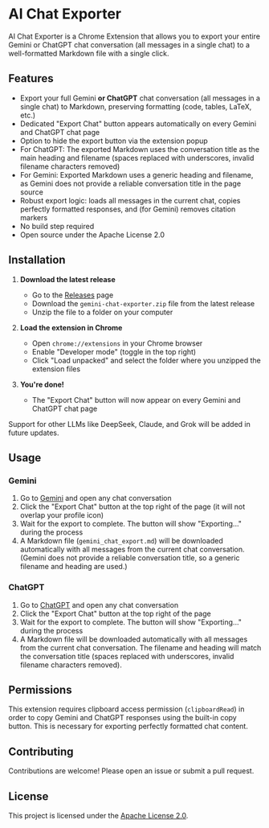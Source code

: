 
# AI Chat Exporter

AI Chat Exporter is a Chrome Extension that allows you to export your entire Gemini or ChatGPT chat conversation (all messages in a single chat) to a well-formatted Markdown file with a single click.

## Features

- Export your full Gemini **or ChatGPT** chat conversation (all messages in a single chat) to Markdown, preserving formatting (code, tables, LaTeX, etc.)
- Dedicated "Export Chat" button appears automatically on every Gemini and ChatGPT chat page
- Option to hide the export button via the extension popup
- For ChatGPT: The exported Markdown uses the conversation title as the main heading and filename (spaces replaced with underscores, invalid filename characters removed)
- For Gemini: Exported Markdown uses a generic heading and filename, as Gemini does not provide a reliable conversation title in the page source
- Robust export logic: loads all messages in the current chat, copies perfectly formatted responses, and (for Gemini) removes citation markers
- No build step required
- Open source under the Apache License 2.0
## Installation

1. **Download the latest release**
   - Go to the [Releases](https://github.com/amazingpaddy/gemini-chat-exporter/releases) page
   - Download the `gemini-chat-exporter.zip` file from the latest release
   - Unzip the file to a folder on your computer

2. **Load the extension in Chrome**
   - Open `chrome://extensions` in your Chrome browser
   - Enable "Developer mode" (toggle in the top right)
   - Click "Load unpacked" and select the folder where you unzipped the extension files

3. **You're done!**
   - The "Export Chat" button will now appear on every Gemini and ChatGPT chat page

Support for other LLMs like DeepSeek, Claude, and Grok will be added in future updates.
## Usage

### Gemini
1. Go to [Gemini](https://gemini.google.com/) and open any chat conversation
2. Click the "Export Chat" button at the top right of the page (it will not overlap your profile icon)
3. Wait for the export to complete. The button will show "Exporting..." during the process
4. A Markdown file (`gemini_chat_export.md`) will be downloaded automatically with all messages from the current chat conversation. (Gemini does not provide a reliable conversation title, so a generic filename and heading are used.)

### ChatGPT
1. Go to [ChatGPT](https://chatgpt.com/) and open any chat conversation
2. Click the "Export Chat" button at the top right of the page
3. Wait for the export to complete. The button will show "Exporting..." during the process
4. A Markdown file will be downloaded automatically with all messages from the current chat conversation. The filename and heading will match the conversation title (spaces replaced with underscores, invalid filename characters removed).

## Permissions

This extension requires clipboard access permission (`clipboardRead`) in order to copy Gemini and ChatGPT responses using the built-in copy button. This is necessary for exporting perfectly formatted chat content.

## Contributing

Contributions are welcome! Please open an issue or submit a pull request.

## License

This project is licensed under the [Apache License 2.0](LICENSE).